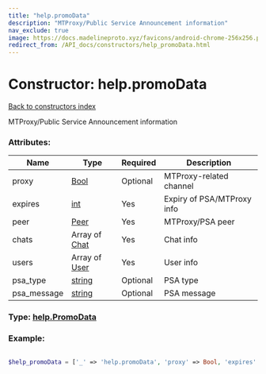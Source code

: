 ```yaml
---
title: "help.promoData"
description: "MTProxy/Public Service Announcement information"
nav_exclude: true
image: https://docs.madelineproto.xyz/favicons/android-chrome-256x256.png
redirect_from: /API_docs/constructors/help_promoData.html
---
```

# Constructor: help.promoData  
[Back to constructors index](/API_docs/constructors/index.html)



MTProxy/Public Service Announcement information

### Attributes:

| Name     |    Type       | Required | Description |
|----------|---------------|----------|-------------|
|proxy|[Bool](/API_docs/types/Bool.html) | Optional|MTProxy-related channel|
|expires|[int](/API_docs/types/int.html) | Yes|Expiry of PSA/MTProxy info|
|peer|[Peer](/API_docs/types/Peer.html) | Yes|MTProxy/PSA peer|
|chats|Array of [Chat](/API_docs/types/Chat.html) | Yes|Chat info|
|users|Array of [User](/API_docs/types/User.html) | Yes|User info|
|psa\_type|[string](/API_docs/types/string.html) | Optional|PSA type|
|psa\_message|[string](/API_docs/types/string.html) | Optional|PSA message|



### Type: [help.PromoData](/API_docs/types/help.PromoData.html)


### Example:

```php

$help_promoData = ['_' => 'help.promoData', 'proxy' => Bool, 'expires' => int, 'peer' => Peer, 'chats' => [Chat, Chat], 'users' => [User, User], 'psa_type' => 'string', 'psa_message' => 'string'];
```  
